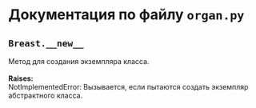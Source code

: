# Документация по файлу `organ.py`

## `Breast.__new__`<br>
Метод для создания экземпляра класса.<br>
<br>**Raises:**<br>
NotImplementedError: Вызывается, если пытаются создать экземпляр абстрактного класса.<br>
<br>
